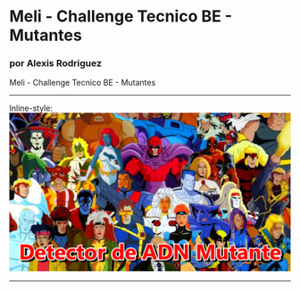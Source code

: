 


# Meli - Challenge Tecnico BE - Mutantes
### por Alexis Rodriguez
Meli - Challenge Tecnico BE - Mutantes

*********
Inline-style: ![alt text](https://github.com/alfatymajo/meli-mutants-adr/blob/master/xmen-portada.png "Portada Xmen")
*********
